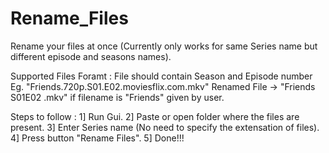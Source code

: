# Rename_Files
Rename your files at once (Currently only works for same Series name but different episode and seasons names).

Supported Files Foramt : 
File should contain Season and Episode number 
Eg. "Friends.720p.S01.E02.moviesflix.com.mkv"
Renamed File -> "Friends S01E02 .mkv" if filename is "Friends" given by user.

Steps to follow : 
1] Run Gui.
2] Paste or open folder where the files are present.
3] Enter Series name (No need to specify the extensation of files).
4] Press button "Rename Files".
5] Done!!!

